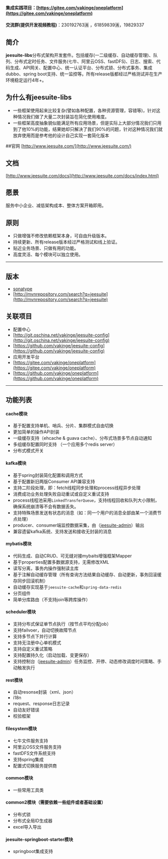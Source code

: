 #### 集成实践项目：[https://gitee.com/vakinge/oneplatform](https://gitee.com/vakinge/oneplatform)
**交流群(提供开发视频教程)**：230192763🈵 ，61859839🈵，19829337

## 简介
**jeesuite-libs**分布式架构开发套件。包括缓存(一二级缓存、自动缓存管理)、队列、分布式定时任务、文件服务(七牛、阿里云OSS、fastDFS)、日志、搜索、代码生成、API网关、配置中心、统一认证平台、分布式锁、分布式事务、集成dubbo、spring boot支持、统一监控等。所有release版都经过严格测试并在生产环境稳定运行4年+。

## 为什么有jeesuite-libs
 - 一些框架使用起来比较复杂(譬如各种配置，各种资源管理，容错等)，针对这种情况我们做了大量二次封装旨在简化使用难度。
 - 一些框架高度抽象貌似能满足所有应用场景，但是实际上大部分情况我们只用到了他10%的功能，结果她却只解决了我们90%的问题，针对这种情况我们就放弃使用而是参考他的设计自己实现一套简化版本

##官网
[http://www.jeesuite.com/](http://www.jeesuite.com/) 

## 文档
[http://www.jeesuite.com/docs](http://www.jeesuite.com/docs/index.html) 


## 愿景
服务中小企业、减低架构成本、整体方案开箱即用。

## 原则
 - 只做增强不修改依赖框架本身，可自由升级版本。
 - 持续更新、所有release版本经过严格测试和线上验证。
 - 贴近业务场景、只做有用的功能。
 - 高度灵活、每个模块可以独立使用。

---
## 版本
* [sonatype](https://oss.sonatype.org/content/repositories/releases/com/jeesuite/) 
* [http://mvnrepository.com/search?q=jeesuite](http://mvnrepository.com/search?q=jeesuite)

## 关联项目
 - 配置中心
  - [http://git.oschina.net/vakinge/jeesuite-config](http://git.oschina.net/vakinge/jeesuite-config)
  - [https://github.com/vakinge/jeesuite-config](https://github.com/vakinge/jeesuite-config)
 - 应用开发平台
  - [https://gitee.com/vakinge/oneplatform](https://gitee.com/vakinge/oneplatform)
  - [https://github.com/vakinge/oneplatform](https://github.com/vakinge/oneplatform)

---

## 功能列表
#### cache模块
- 基于配置支持单机、哨兵、分片、集群模式自由切换
- 更加简单的操作API封装
- 一级缓存支持（ehcache & guava cache）、分布式场景多节点自动通知
- 多组缓存配置同时支持 （一个应用多个redis server）
- 分布式模式开关

#### kafka模块 
- 基于spring封装简化配置和调用方式
- 基于配置新旧两版Consumer API兼容支持
- 支持二阶段处理，即：fetch线程同步处理和process线程异步处理
- 消费成功业务处理失败自动重试或自定义重试支持
- process线程池采用`LinkedTransferQueue`，支持线程回收和队列大小限制，确保系统崩溃等不会有数据丢失。
- 支持特殊场景发送有状态的消息（如：同一个用户的消息全部由某一个消费节点处理）
- producer、consumer端监控数据采集，由（[jeesuite-admin](http://git.oschina.net/vakinge/jeesuite-admin)）输出
- 兼容遗留kafka系统、支持发送和接收无封装的消息


#### mybatis模块
- 代码生成、自动CRUD、可无缝对接mybaits增强框架Mapper
- 基于properties配置多数据源支持，无需修改XML
- 读写分离，事务内操作强制读主库
- 基于注解自动缓存管理（所有查询方法结果自动缓存、自动更新，事务回滚缓存同步回滚机制）
- 自动缓存实现基于`jeesuite-cache`和`spring-data-redis`
- 分页组件
- 简单分库路由（不支持join等跨库操作）

#### scheduler模块
- 支持分布式保证单节点执行（按节点平均分配job）
- 支持failvoer，自动切换故障节点
- 支持多节点下并行计算
- 支持无注册中心单机模式
- 支持自定义重试策略
- 支持配置持久化（启动加载、变更保存）
- 支持控制台（[jeesuite-admin](http://git.oschina.net/vakinge/jeesuite-admin)）任务监控、开停、动态修改调度时间策略、手动触发执行


#### rest模块
- 自动resonse封装（xml、json）
- i18n
- request、response日志记录
- 自动友好错误
- 校验框架

#### filesystem模块
- 七牛文件服务支持
- 阿里云OSS文件服务支持
- fastDFS文件系统支持
- 支持spring集成
- 配置式切换服务提供商


#### common模块
- 一些常用工具类

#### common2模块（需要依赖一些组件或者基础设置）
- 分布式锁
- 分布式全局ID生成器
- excel导入导出

#### jeesuite-springboot-starter模块
- springboot集成支持



